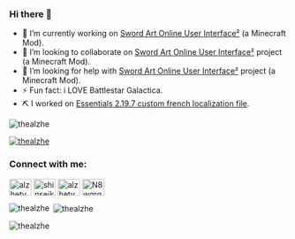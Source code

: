 ### Hi there 👋

- 🔭 I’m currently working on [Sword Art Online User Interface²](https://github.com/thealzhe/sao-ui-2) (a Minecraft Mod).
- 👯 I’m looking to collaborate on [Sword Art Online User Interface²](https://github.com/thealzhe/sao-ui-2) project (a Minecraft Mod).
- 🤔 I’m looking for help with [Sword Art Online User Interface²](https://github.com/thealzhe/sao-ui-2) project (a Minecraft Mod).
- ⚡ Fun fact: i LOVE Battlestar Galactica.
- ⛏️ I worked on [Essentials 2.19.7 custom french localization file](https://github.com/thealzhe/thealzhe/blob/main/messages_fralz.properties).

<p align="left"> <img src="https://komarev.com/ghpvc/?username=thealzhe&label=Profile%20views&color=0e75b6&style=flat" alt="thealzhe" /> </p>

<p align="left"> <a href="https://github.com/ryo-ma/github-profile-trophy"><img src="https://github-profile-trophy.vercel.app/?username=thealzhe" alt="thealzhe" /></a> </p>


<h3 align="left">Connect with me:</h3>
<p align="left">
<a href="https://twitter.com/alzhetv" target="blank"><img align="center" src="https://raw.githubusercontent.com/rahuldkjain/github-profile-readme-generator/master/src/images/icons/Social/twitter.svg" alt="alzhetv" height="30" width="40" /></a>
<a href="https://instagram.com/shinseiken.exe" target="blank"><img align="center" src="https://raw.githubusercontent.com/rahuldkjain/github-profile-readme-generator/master/src/images/icons/Social/instagram.svg" alt="shinseiken.exe" height="30" width="40" /></a>
<a href="https://www.youtube.com/c/alzhetv" target="blank"><img align="center" src="https://raw.githubusercontent.com/rahuldkjain/github-profile-readme-generator/master/src/images/icons/Social/youtube.svg" alt="alzhetv" height="30" width="40" /></a>
<a href="https://discord.gg/N8wqrgTWD8" target="blank"><img align="center" src="https://raw.githubusercontent.com/rahuldkjain/github-profile-readme-generator/master/src/images/icons/Social/discord.svg" alt="N8wqrgTWD8" height="30" width="40" /></a>
</p>

<p><img align="left" src="https://github-readme-stats.vercel.app/api/top-langs?username=thealzhe&show_icons=true&locale=en&layout=compact" alt="thealzhe" /></p>

<p>&nbsp;<img align="center" src="https://github-readme-stats.vercel.app/api?username=thealzhe&show_icons=true&locale=en" alt="thealzhe" /></p>

<p><img align="center" src="https://github-readme-streak-stats.herokuapp.com/?user=thealzhe&" alt="thealzhe" /></p>

